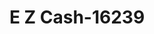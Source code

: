 ---
f_zip-code: 82901
f_state-code: WY
title: E Z Cash-16239
f_phone: 307-362-2011
f_city-only: Rock Springs
f_address: 2400 Foothill Blvd Ste 1 Rock Springs
f_location-unique-id: '16239'
slug: e-z-cash-16239
updated-on: '2024-05-30T13:46:58.046Z'
created-on: '2024-05-30T13:36:59.803Z'
published-on: '2024-05-30T13:54:32.469Z'
f_city-state: cms/city/rock-springs-wy.md
f_company: cms/company/e-z-cash.md
f_state: cms/state/wyoming.md
layout: '[payday-loan].html'
tags: payday-loan
---